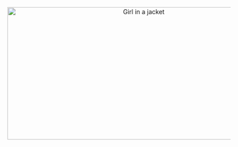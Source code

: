 <p align="center">
  <img src="https://github.com/user-attachments/assets/44e9d17e-8017-479e-a121-3da3c1a3bbde" alt="Girl in a jacket" width="600" height="300">
</p>
